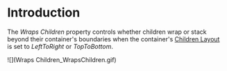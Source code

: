 # Introduction

The _Wraps Children_ property controls whether children wrap or stack beyond their container's boundaries when the container's [Children Layout](Children-Layout) is set to _LeftToRight_ or _TopToBottom_.

![](Wraps Children_WrapsChildren.gif)